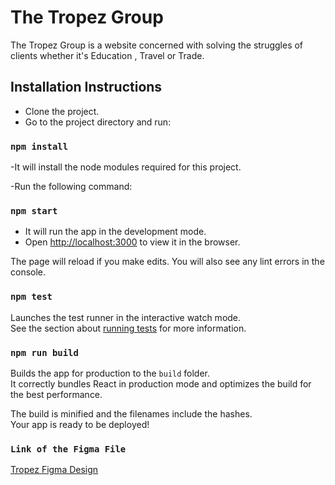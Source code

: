 # The Tropez Group

The Tropez Group is a website concerned with solving the struggles of clients whether it's Education , Travel or Trade.

## Installation Instructions

- Clone the project.
- Go to the project directory and run:

### `npm install`

-It will install the node modules required for this project.

-Run the following command:

### `npm start`

- It will run the app in the development mode.
- Open [http://localhost:3000](http://localhost:3000) to view it in the browser.

The page will reload if you make edits.
You will also see any lint errors in the console.

### `npm test`

Launches the test runner in the interactive watch mode.\
See the section about [running tests](https://facebook.github.io/create-react-app/docs/running-tests) for more information.

### `npm run build`

Builds the app for production to the `build` folder.\
It correctly bundles React in production mode and optimizes the build for the best performance.

The build is minified and the filenames include the hashes.\
Your app is ready to be deployed!

### `Link of the Figma File`

[Tropez Figma Design](https://www.figma.com/file/Cs6HPBBi43JT2l1JTSRHbF/Home?node-id=0%3A1)
